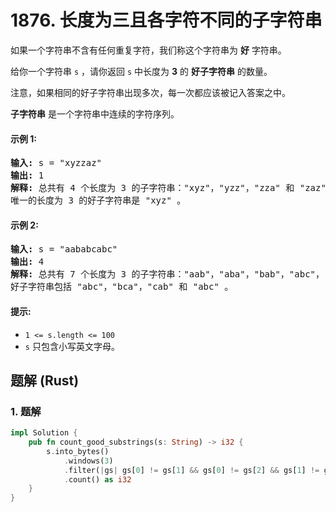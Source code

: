 # 1876. 长度为三且各字符不同的子字符串
如果一个字符串不含有任何重复字符，我们称这个字符串为 **好** 字符串。

给你一个字符串 `s` ，请你返回 `s` 中长度为 **3** 的 **好子字符串** 的数量。

注意，如果相同的好子字符串出现多次，每一次都应该被记入答案之中。

**子字符串** 是一个字符串中连续的字符序列。

#### 示例 1:
<pre>
<strong>输入:</strong> s = "xyzzaz"
<strong>输出:</strong> 1
<strong>解释:</strong> 总共有 4 个长度为 3 的子字符串："xyz"，"yzz"，"zza" 和 "zaz" 。
唯一的长度为 3 的好子字符串是 "xyz" 。
</pre>

#### 示例 2:
<pre>
<strong>输入:</strong> s = "aababcabc"
<strong>输出:</strong> 4
<strong>解释:</strong> 总共有 7 个长度为 3 的子字符串："aab"，"aba"，"bab"，"abc"，"bca"，"cab" 和 "abc" 。
好子字符串包括 "abc"，"bca"，"cab" 和 "abc" 。
</pre>

#### 提示:
* `1 <= s.length <= 100`
* `s` 只包含小写英文字母。

## 题解 (Rust)

### 1. 题解
```Rust
impl Solution {
    pub fn count_good_substrings(s: String) -> i32 {
        s.into_bytes()
            .windows(3)
            .filter(|gs| gs[0] != gs[1] && gs[0] != gs[2] && gs[1] != gs[2])
            .count() as i32
    }
}
```
